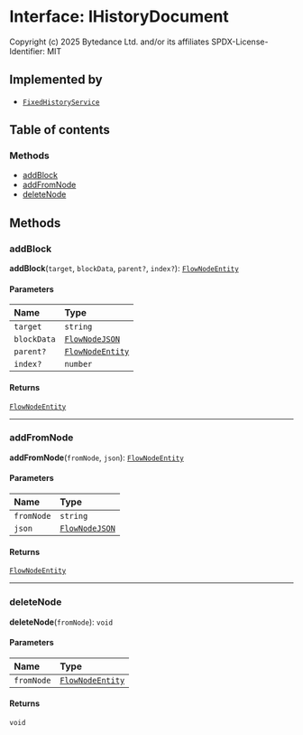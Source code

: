 # Interface: IHistoryDocument

Copyright (c) 2025 Bytedance Ltd. and/or its affiliates
SPDX-License-Identifier: MIT

## Implemented by

* [`FixedHistoryService`](/auto-docs/fixed-layout-editor/classes/FixedHistoryService.md)

## Table of contents

### Methods

* [addBlock](/auto-docs/fixed-layout-editor/interfaces/IHistoryDocument.md#addblock)
* [addFromNode](/auto-docs/fixed-layout-editor/interfaces/IHistoryDocument.md#addfromnode)
* [deleteNode](/auto-docs/fixed-layout-editor/interfaces/IHistoryDocument.md#deletenode)

## Methods

### addBlock

**addBlock**(`target`, `blockData`, `parent?`, `index?`): [`FlowNodeEntity`](/auto-docs/fixed-layout-editor/classes/FlowNodeEntity-1.md)

#### Parameters

| Name | Type |
| :------ | :------ |
| `target` | `string` | [`FlowNodeEntity`](/auto-docs/fixed-layout-editor/classes/FlowNodeEntity-1.md) |
| `blockData` | [`FlowNodeJSON`](/auto-docs/fixed-layout-editor/interfaces/FlowNodeJSON.md) |
| `parent?` | [`FlowNodeEntity`](/auto-docs/fixed-layout-editor/classes/FlowNodeEntity-1.md) |
| `index?` | `number` |

#### Returns

[`FlowNodeEntity`](/auto-docs/fixed-layout-editor/classes/FlowNodeEntity-1.md)

***

### addFromNode

**addFromNode**(`fromNode`, `json`): [`FlowNodeEntity`](/auto-docs/fixed-layout-editor/classes/FlowNodeEntity-1.md)

#### Parameters

| Name | Type |
| :------ | :------ |
| `fromNode` | `string` | [`FlowNodeEntity`](/auto-docs/fixed-layout-editor/classes/FlowNodeEntity-1.md) |
| `json` | [`FlowNodeJSON`](/auto-docs/fixed-layout-editor/interfaces/FlowNodeJSON.md) |

#### Returns

[`FlowNodeEntity`](/auto-docs/fixed-layout-editor/classes/FlowNodeEntity-1.md)

***

### deleteNode

**deleteNode**(`fromNode`): `void`

#### Parameters

| Name | Type |
| :------ | :------ |
| `fromNode` | [`FlowNodeEntity`](/auto-docs/fixed-layout-editor/classes/FlowNodeEntity-1.md) |

#### Returns

`void`
